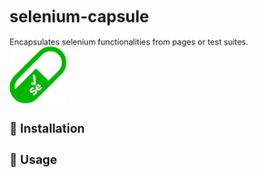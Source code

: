 # selenium-capsule
Encapsulates selenium functionalities from pages or test suites.\
![Alt text](icon/selenium-capsule.png) 
## :information_desk_person: Installation
## :bow: Usage
 
 
